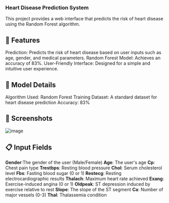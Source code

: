 ### Heart Disease Prediction System
This project provides a web interface that predicts the risk of heart disease using the Random Forest algorithm.


 ## 🚀 Features
Prediction: Predicts the risk of heart disease based on user inputs such as age, gender, and medical parameters.
Random Forest Model: Achieves an accuracy of 83%.
User-Friendly Interface: Designed for a simple and intuitive user experience.
## 🧠 Model Details
Algorithm Used: Random Forest
Training Dataset: A standard dataset for heart disease prediction
Accuracy: 83%
## 📸 Screenshots
![image](https://github.com/user-attachments/assets/1925d0d0-f50a-4128-90c6-461fce131cf9)
## 📋 Input Fields
**Gender**:The gender of the user (Male/Female)
**Age**: The user's age
**Cp**: Chest pain type
**Trestbps**: Resting blood pressure
**Chol**: Serum cholesterol level
**Fbs**: Fasting blood sugar (0 or 1)
**Restecg**: Resting electrocardiographic results
**Thalach**: Maximum heart rate achieved
**Exang**: Exercise-induced angina (0 or 1)
**Oldpeak**: ST depression induced by exercise relative to rest
**Slope**: The slope of the ST segment
**Ca**: Number of major vessels (0-3)
**Thal**: Thalassemia condition
